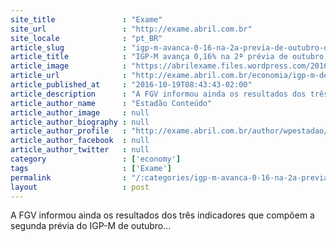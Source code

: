 ```yaml
---
site_title               : "Exame"
site_url                 : "http://exame.abril.com.br"
site_locale              : "pt_BR"
article_slug             : "igp-m-avanca-0-16-na-2a-previa-de-outubro-diz-fgv"
article_title            : "IGP-M avança 0,16% na 2ª prévia de outubro, diz FGV"
article_image            : "https://abrilexame.files.wordpress.com/2016/09/size_960_16_9_casinhas-moedas22.jpg?quality=70&strip=all&w=960"
article_url              : "http://exame.abril.com.br/economia/igp-m-desacelera-alta-a-0-16-na-2-previa-de-outubro-diz-fgv/"
article_published_at     : "2016-10-19T08:43:43-02:00"
article_description      : "A FGV informou ainda os resultados dos três indicadores que compõem a segunda prévia do IGP-M de outubro..."
article_author_name      : "Estadão Conteúdo"
article_author_image     : null
article_author_biography : null
article_author_profile   : "http://exame.abril.com.br/author/wpestadao/"
article_author_facebook  : null
article_author_twitter   : null
category                 : ['economy']
tags                     : ['Exame']
permalink                : "/:categories/igp-m-avanca-0-16-na-2a-previa-de-outubro-diz-fgv/"
layout                   : post
---
```


A FGV informou ainda os resultados dos três indicadores que compõem a segunda prévia do IGP-M de outubro...
